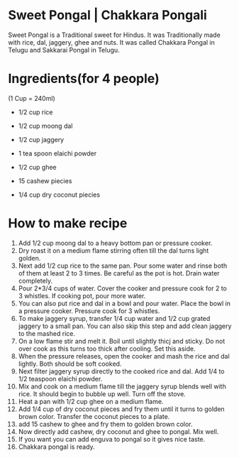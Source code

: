 # Sweet Pongal | Chakkara Pongali

Sweet Pongal is a Traditional sweet for Hindus. It was Traditionally made with rice, dal, jaggery, ghee and nuts. It was called Chakkara Pongal in Telugu and Sakkarai Pongal in Telugu.
# Ingredients(for 4 people)

(1 Cup = 240ml)

* 1/2 cup rice

* 1/2 cup moong dal

* 1/2 cup jaggery

* 1 tea spoon elaichi powder

* 1/2 cup ghee

* 15 cashew piecies

* 1/4 cup dry coconut piecies

# How to make recipe

1. Add 1/2 cup moong dal to a heavy bottom pan or pressure cooker.
2. Dry roast it on a medium flame stirring often till the dal turns light golden.
3. Next add 1/2 cup rice to the same pan. Pour some water and rinse both of them at least 2 to 3 times. Be careful as the pot is hot. Drain water completely.
4. Pour 2*3/4 cups of water. Cover the cooker and pressure cook for 2 to 3 whistles. If cooking pot, pour more water.
5. You can also put rice and dal in a bowl and pour water. Place the bowl in a pressure cooker. Pressure cook for 3 whistles.
6. To make jaggery syrup, transfer 1/4 cup water and 1/2 cup grated jaggery to a small pan. You can also skip this step and add clean jaggery to the mashed rice.
7. On a low flame stir and melt it. Boil until slightly thicj and sticky. Do not over cook as this turns too thick after cooling. Set this aside.
8. When the pressure releases, open the cooker and mash the rice and dal lightly. Both should be soft cooked.
9. Next filter jaggery syrup directly to the cooked rice and dal. Add 1/4 to 1/2 teaspoon elaichi powder.
10. Mix and cook on a medium flame till the jaggery syrup blends well with rice. It should begin to bubble up well. Turn off the stove.
11. Heat a pan with 1/2 cup ghee on a medium flame.
12. Add 1/4 cup of dry coconut pieces and fry them until it turns to golden brown color. Transfer the coconut pieces to a plate.
13. add 15 cashew to ghee and fry them to golden brown color.
14. Now directly add cashew, dry coconut and ghee to pongal. Mix well.
15. If you want you can add enguva to pongal so it gives nice taste.
16. Chakkara pongal is ready.




